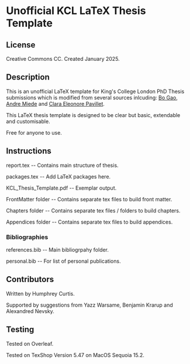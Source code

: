 # Unofficial KCL LaTeX Thesis Template

## License

Creative Commons CC. Created January 2025.

## Description

This is an unofficial LaTeX template for King's College London PhD Thesis submissions which is modified from several sources inlcuding: [Bo Gao](https://www.overleaf.com/latex/templates/phd-thesis-template-for-kings-college-london/ftmpffzrydpq), [Andre Miede](https://www.overleaf.com/latex/templates/classic-thesis-style-v4-dot-2-by-andre-miede/dwgtvykzvdtk) and [Clara Eleonore Pavillet](https://www.overleaf.com/latex/templates/thesis-template-oxfordpav/fhwkjvtwpdzt). 

This LaTeX thesis template is designed to be clear but basic, extendable and customisable.

Free for anyone to use. 

## Instructions

report.tex -- Contains main structure of thesis. 

packages.tex -- Add LaTeX packages here.

KCL_Thesis_Template.pdf -- Exemplar output. 

FrontMatter folder -- Contains separate tex files to build front matter.

Chapters folder -- Contains separate tex files / folders to build chapters. 

Appendices folder -- Contains separate tex files to build appendices. 

### Bibliographies

references.bib -- Main bibliogrpahy folder. 

personal.bib -- For list of personal publications. 

## Contributors

Written by Humphrey Curtis.

Supported by suggestions from Yazz Warsame, Benjamin Krarup and Alexandred Nevsky.

## Testing

Tested on Overleaf. 

Tested on TexShop Version 5.47 on MacOS Sequoia 15.2.
